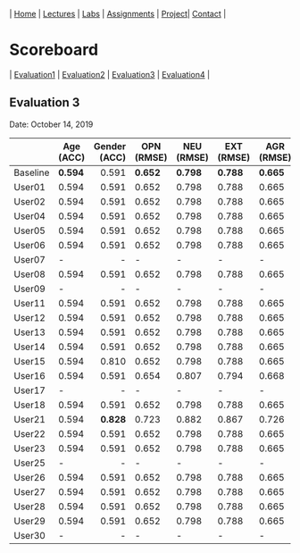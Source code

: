| [Home](index.md) | [Lectures](lectures.md) | [Labs](labs.md) | [Assignments](assignments.md) | [Project](project.md)| [Contact](contact.md) |


# Scoreboard

| [Evaluation1](scores/evaluation1.md) | [Evaluation2](scores/evaluation2.md) | [Evaluation3](scores/evaluation3.md) | [Evaluation4](scores/evaluation4.md) |

## Evaluation 3

Date: October 14, 2019

|       | Age (ACC) | Gender (ACC) | OPN (RMSE) | NEU (RMSE) | EXT (RMSE) | AGR (RMSE) | CON (RMSE) | Full Grade |
|-------|--------------|----------:|------------|------------|------------|------------|------------|------------|
| Baseline|**0.594**|0.591|**0.652**|**0.798**|**0.788**|**0.665**|**0.734**|-|
| User01 |0.594|0.591|0.652|0.798|0.788|0.665|0.734|-|
| User02 |0.594|0.591|0.652|0.798|0.788|0.665|0.734|-|
| User04 |0.594|0.591|0.652|0.798|0.788|0.665|0.734|-|
| User05 |0.594|0.591|0.652|0.798|0.788|0.665|0.734|-|
| User06 |0.594|0.591|0.652|0.798|0.788|0.665|0.734|-|
| User07 |-|-|-|-|-|-|-|-|
| User08 |0.594|0.591|0.652|0.798|0.788|0.665|0.734|-|
| User09 |-|-|-|-|-|-|-|-|
| User11 |0.594|0.591|0.652|0.798|0.788|0.665|0.734|-|
| User12 |0.594|0.591|0.652|0.798|0.788|0.665|0.734|-|
| User13 |0.594|0.591|0.652|0.798|0.788|0.665|0.734|-|
| User14 |0.594|0.591|0.652|0.798|0.788|0.665|0.734|-|
| User15 |0.594|0.810|0.652|0.798|0.788|0.665|0.734|✅|
| User16 |0.594|0.591|0.654|0.807|0.794|0.668|0.743|-|
| User17 |-|-|-|-|-|-|-|-|
| User18 |0.594|0.591|0.652|0.798|0.788|0.665|0.734|-|
| User21 |0.594|**0.828**|0.723|0.882|0.867|0.726|0.798|✅|
| User22 |0.594|0.591|0.652|0.798|0.788|0.665|0.734|-|
| User23 |0.594|0.591|0.652|0.798|0.788|0.665|0.734|-|
| User25 |-|-|-|-|-|-|-|-|
| User26 |0.594|0.591|0.652|0.798|0.788|0.665|0.734|-|
| User27 |0.594|0.591|0.652|0.798|0.788|0.665|0.734|-|
| User28 |0.594|0.591|0.652|0.798|0.788|0.665|0.734|-|
| User29 |0.594|0.591|0.652|0.798|0.788|0.665|0.734|-|
| User30 |-|-|-|-|-|-|-|-|
